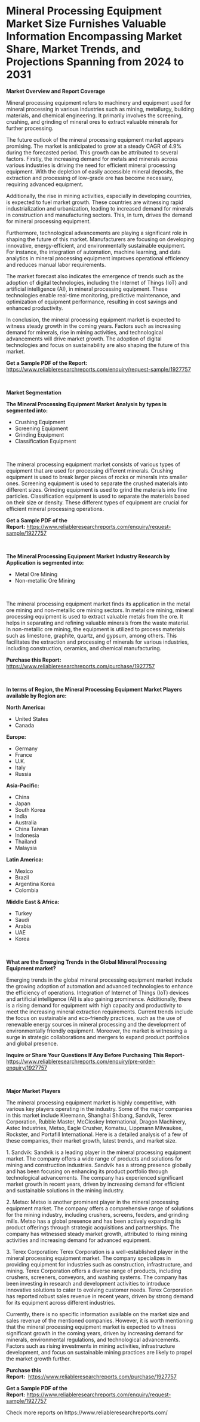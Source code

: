 <p><h1>Mineral Processing Equipment Market Size Furnishes Valuable Information Encompassing Market Share, Market Trends, and Projections Spanning from 2024 to 2031</h1></p><p><strong>Market Overview and Report Coverage</strong></p>
<p><p>Mineral processing equipment refers to machinery and equipment used for mineral processing in various industries such as mining, metallurgy, building materials, and chemical engineering. It primarily involves the screening, crushing, and grinding of mineral ores to extract valuable minerals for further processing.</p><p>The future outlook of the mineral processing equipment market appears promising. The market is anticipated to grow at a steady CAGR of 4.9% during the forecasted period. This growth can be attributed to several factors. Firstly, the increasing demand for metals and minerals across various industries is driving the need for efficient mineral processing equipment. With the depletion of easily accessible mineral deposits, the extraction and processing of low-grade ore has become necessary, requiring advanced equipment.</p><p>Additionally, the rise in mining activities, especially in developing countries, is expected to fuel market growth. These countries are witnessing rapid industrialization and urbanization, leading to increased demand for minerals in construction and manufacturing sectors. This, in turn, drives the demand for mineral processing equipment.</p><p>Furthermore, technological advancements are playing a significant role in shaping the future of this market. Manufacturers are focusing on developing innovative, energy-efficient, and environmentally sustainable equipment. For instance, the integration of automation, machine learning, and data analytics in mineral processing equipment improves operational efficiency and reduces manual labor requirements.</p><p>The market forecast also indicates the emergence of trends such as the adoption of digital technologies, including the Internet of Things (IoT) and artificial intelligence (AI), in mineral processing equipment. These technologies enable real-time monitoring, predictive maintenance, and optimization of equipment performance, resulting in cost savings and enhanced productivity.</p><p>In conclusion, the mineral processing equipment market is expected to witness steady growth in the coming years. Factors such as increasing demand for minerals, rise in mining activities, and technological advancements will drive market growth. The adoption of digital technologies and focus on sustainability are also shaping the future of this market.</p></p>
<p><strong>Get a Sample PDF of the Report:</strong> <a href="https://www.reliableresearchreports.com/enquiry/request-sample/1927757">https://www.reliableresearchreports.com/enquiry/request-sample/1927757</a></p>
<p>&nbsp;</p>
<p><strong>Market Segmentation</strong></p>
<p><strong>The Mineral Processing Equipment Market Analysis by types is segmented into:</strong></p>
<p><ul><li>Crushing Equipment</li><li>Screening Equipment</li><li>Grinding Equipment</li><li>Classification Equipment</li></ul></p>
<p>&nbsp;</p>
<p><p>The mineral processing equipment market consists of various types of equipment that are used for processing different minerals. Crushing equipment is used to break larger pieces of rocks or minerals into smaller ones. Screening equipment is used to separate the crushed materials into different sizes. Grinding equipment is used to grind the materials into fine particles. Classification equipment is used to separate the materials based on their size or density. These different types of equipment are crucial for efficient mineral processing operations.</p></p>
<p><strong>Get a Sample PDF of the Report:</strong>&nbsp;<a href="https://www.reliableresearchreports.com/enquiry/request-sample/1927757">https://www.reliableresearchreports.com/enquiry/request-sample/1927757</a></p>
<p>&nbsp;</p>
<p><strong>The Mineral Processing Equipment Market Industry Research by Application is segmented into:</strong></p>
<p><ul><li>Metal Ore Mining</li><li>Non-metallic Ore Mining</li></ul></p>
<p>&nbsp;</p>
<p><p>The mineral processing equipment market finds its application in the metal ore mining and non-metallic ore mining sectors. In metal ore mining, mineral processing equipment is used to extract valuable metals from the ore. It helps in separating and refining valuable minerals from the waste material. In non-metallic ore mining, the equipment is utilized to process materials such as limestone, graphite, quartz, and gypsum, among others. This facilitates the extraction and processing of minerals for various industries, including construction, ceramics, and chemical manufacturing.</p></p>
<p><strong>Purchase this Report:</strong>&nbsp; <a href="https://www.reliableresearchreports.com/purchase/1927757">https://www.reliableresearchreports.com/purchase/1927757</a></p>
<p>&nbsp;</p>
<p><strong>In terms of Region, the Mineral Processing Equipment Market Players available by Region are:</strong></p>
<p>
    <p> <strong> North America: </strong>
        <ul>
            <li>United States</li>
            <li>Canada</li>
        </ul>
        </p> 
    <p> <strong> Europe: </strong>
        <ul>
            <li>Germany</li>
            <li>France</li>
            <li>U.K.</li>
            <li>Italy</li>
            <li>Russia</li>
        </ul>
        </p> 
    <p> <strong> Asia-Pacific: </strong>
        <ul>
            <li>China</li>
            <li>Japan</li>
            <li>South Korea</li>
            <li>India</li>
            <li>Australia</li>
            <li>China Taiwan</li>
            <li>Indonesia</li>
            <li>Thailand</li>
            <li>Malaysia</li>
        </ul>
        </p> 
    <p> <strong> Latin America: </strong>
        <ul>
            <li>Mexico</li>
            <li>Brazil</li>
            <li>Argentina Korea</li>
            <li>Colombia</li>
        </ul>
        </p> 
    <p> <strong> Middle East & Africa: </strong>
        <ul>
            <li>Turkey</li>
            <li>Saudi</li>
            <li>Arabia</li>
            <li>UAE</li>
            <li>Korea</li>
        </ul>
    </p>
    </p>
<p>&nbsp;</p>
<p><strong>What are the Emerging Trends in the Global Mineral Processing Equipment market?</strong></p>
<p><p>Emerging trends in the global mineral processing equipment market include the growing adoption of automation and advanced technologies to enhance the efficiency of operations. Integration of Internet of Things (IoT) devices and artificial intelligence (AI) is also gaining prominence. Additionally, there is a rising demand for equipment with high capacity and productivity to meet the increasing mineral extraction requirements. Current trends include the focus on sustainable and eco-friendly practices, such as the use of renewable energy sources in mineral processing and the development of environmentally friendly equipment. Moreover, the market is witnessing a surge in strategic collaborations and mergers to expand product portfolios and global presence.</p></p>
<p><strong>Inquire or Share Your Questions If Any Before Purchasing This Report</strong>- <a href="https://www.reliableresearchreports.com/enquiry/pre-order-enquiry/1927757">https://www.reliableresearchreports.com/enquiry/pre-order-enquiry/1927757</a></p>
<p>&nbsp;</p>
<p><strong>Major Market Players</strong></p>
<p><p>The mineral processing equipment market is highly competitive, with various key players operating in the industry. Some of the major companies in this market include Kleemann, Shanghai Shibang, Sandvik, Terex Corporation, Rubble Master, McCloskey International, Dragon Machinery, Astec Industries, Metso, Eagle Crusher, Komatsu, Lippmann Milwaukee, Rockster, and Portafill International. Here is a detailed analysis of a few of these companies, their market growth, latest trends, and market size.</p><p>1. Sandvik: Sandvik is a leading player in the mineral processing equipment market. The company offers a wide range of products and solutions for mining and construction industries. Sandvik has a strong presence globally and has been focusing on enhancing its product portfolio through technological advancements. The company has experienced significant market growth in recent years, driven by increasing demand for efficient and sustainable solutions in the mining industry.</p><p>2. Metso: Metso is another prominent player in the mineral processing equipment market. The company offers a comprehensive range of solutions for the mining industry, including crushers, screens, feeders, and grinding mills. Metso has a global presence and has been actively expanding its product offerings through strategic acquisitions and partnerships. The company has witnessed steady market growth, attributed to rising mining activities and increasing demand for advanced equipment.</p><p>3. Terex Corporation: Terex Corporation is a well-established player in the mineral processing equipment market. The company specializes in providing equipment for industries such as construction, infrastructure, and mining. Terex Corporation offers a diverse range of products, including crushers, screeners, conveyors, and washing systems. The company has been investing in research and development activities to introduce innovative solutions to cater to evolving customer needs. Terex Corporation has reported robust sales revenue in recent years, driven by strong demand for its equipment across different industries.</p><p>Currently, there is no specific information available on the market size and sales revenue of the mentioned companies. However, it is worth mentioning that the mineral processing equipment market is expected to witness significant growth in the coming years, driven by increasing demand for minerals, environmental regulations, and technological advancements. Factors such as rising investments in mining activities, infrastructure development, and focus on sustainable mining practices are likely to propel the market growth further.</p></p>
<p><strong>Purchase this Report:</strong>&nbsp;&nbsp;<a href="https://www.reliableresearchreports.com/purchase/1927757">https://www.reliableresearchreports.com/purchase/1927757</a></p>
<p></p>
<p><strong>Get a Sample PDF of the Report:</strong>&nbsp;<a href="https://www.reliableresearchreports.com/enquiry/request-sample/1927757">https://www.reliableresearchreports.com/enquiry/request-sample/1927757</a></p>
<p>Check more reports on https://www.reliableresearchreports.com/</p>